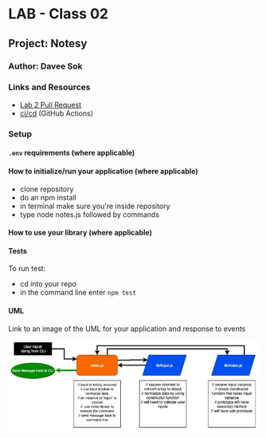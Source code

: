 # LAB - Class 02

## Project: Notesy

### Author: Davee Sok

### Links and Resources

- [Lab 2 Pull Request](https://github.com/davee-401-advanced-javascript/notes/pull/2)
- [ci/cd](https://github.com/davee-401-advanced-javascript/notes/actions) (GitHub Actions)
<!-- - [back-end server url](http://xyz.com) (when applicable)
- [front-end application](http://xyz.com) (when applicable) -->

### Setup

#### `.env` requirements (where applicable)

<!-- i.e.

- `PORT` - Port Number
- `MONGODB_URI` - URL to the running mongo instance/db -->

#### How to initialize/run your application (where applicable)

<!-- - e.g. `npm start` -->

- clone repository
- do an npm install
- in terminal make sure you're inside repository
- type node notes.js followed by commands

#### How to use your library (where applicable)

#### Tests

<!-- - How do you run tests?
- Any tests of note?
- Describe any tests that you did not complete, skipped, etc -->

To run test:

- cd into your repo
- in the command line enter `npm test`

#### UML

Link to an image of the UML for your application and response to events

![Lab1-UMl](images/Class1-UML.jpg)
